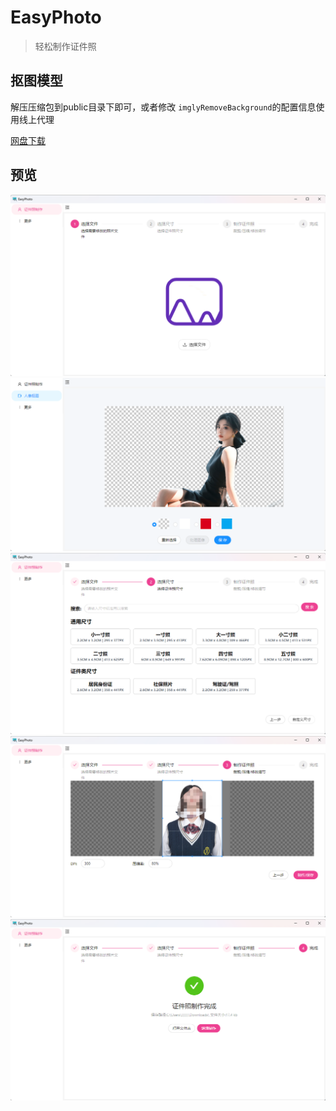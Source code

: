 # EasyPhoto

> 轻松制作证件照

## 抠图模型

解压压缩包到public目录下即可，或者修改 `imglyRemoveBackground`的配置信息使用线上代理

[网盘下载](https://pan.baidu.com/s/1UzkIUUGZIEBiyhzt5lC-Gw?pwd=6789)
## 预览

![img.png](doc/1.png)
![img.png](doc/4.jpg)
![img.png](doc/img.png)
![img.png](doc/2.png)
![img.png](doc/3.png)